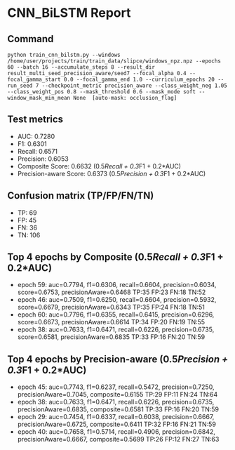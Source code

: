 # CNN_BiLSTM Report

## Command
```
python train_cnn_bilstm.py --windows /home/user/projects/train/train_data/slipce/windows_npz.npz --epochs 60 --batch 16 --accumulate_steps 8 --result_dir result_multi_seed_precision_aware/seed7 --focal_alpha 0.4 --focal_gamma_start 0.0 --focal_gamma_end 1.0 --curriculum_epochs 20 --run_seed 7 --checkpoint_metric precision_aware --class_weight_neg 1.05 --class_weight_pos 0.8 --mask_threshold 0.6 --mask_mode soft --window_mask_min_mean None  [auto-mask: occlusion_flag]
```

## Test metrics
- AUC: 0.7280
- F1: 0.6301
- Recall: 0.6571
- Precision: 0.6053
- Composite Score: 0.6632 (0.5*Recall + 0.3*F1 + 0.2*AUC)
- Precision-aware Score: 0.6373 (0.5*Precision + 0.3*F1 + 0.2*AUC)
## Confusion matrix (TP/FP/FN/TN)
- TP: 69
- FP: 45
- FN: 36
- TN: 106

## Top 4 epochs by Composite (0.5*Recall + 0.3*F1 + 0.2*AUC)
- epoch 59: auc=0.7794, f1=0.6306, recall=0.6604, precision=0.6034, score=0.6753, precisionAware=0.6468  TP:35 FP:23 FN:18 TN:52
- epoch 46: auc=0.7509, f1=0.6250, recall=0.6604, precision=0.5932, score=0.6679, precisionAware=0.6343  TP:35 FP:24 FN:18 TN:51
- epoch 60: auc=0.7796, f1=0.6355, recall=0.6415, precision=0.6296, score=0.6673, precisionAware=0.6614  TP:34 FP:20 FN:19 TN:55
- epoch 38: auc=0.7633, f1=0.6471, recall=0.6226, precision=0.6735, score=0.6581, precisionAware=0.6835  TP:33 FP:16 FN:20 TN:59

## Top 4 epochs by Precision-aware (0.5*Precision + 0.3*F1 + 0.2*AUC)
- epoch 45: auc=0.7743, f1=0.6237, recall=0.5472, precision=0.7250, precisionAware=0.7045, composite=0.6155  TP:29 FP:11 FN:24 TN:64
- epoch 38: auc=0.7633, f1=0.6471, recall=0.6226, precision=0.6735, precisionAware=0.6835, composite=0.6581  TP:33 FP:16 FN:20 TN:59
- epoch 29: auc=0.7454, f1=0.6337, recall=0.6038, precision=0.6667, precisionAware=0.6725, composite=0.6411  TP:32 FP:16 FN:21 TN:59
- epoch 40: auc=0.7658, f1=0.5714, recall=0.4906, precision=0.6842, precisionAware=0.6667, composite=0.5699  TP:26 FP:12 FN:27 TN:63
